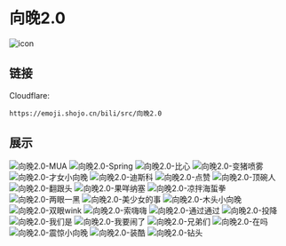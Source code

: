 # 向晚2.0
![icon](https://emoji.shojo.cn/bili/src/向晚2.0/icon.png)
## 链接
Cloudflare:
```
https://emoji.shojo.cn/bili/src/向晚2.0
```
## 展示
![向晚2.0-MUA](https://emoji.shojo.cn/bili/src/向晚2.0/向晚2.0-MUA.png)
![向晚2.0-Spring](https://emoji.shojo.cn/bili/src/向晚2.0/向晚2.0-Spring.png)
![向晚2.0-比心](https://emoji.shojo.cn/bili/src/向晚2.0/向晚2.0-比心.png)
![向晚2.0-变猪喷雾](https://emoji.shojo.cn/bili/src/向晚2.0/向晚2.0-变猪喷雾.png)
![向晚2.0-才女小向晚](https://emoji.shojo.cn/bili/src/向晚2.0/向晚2.0-才女小向晚.png)
![向晚2.0-迪斯科](https://emoji.shojo.cn/bili/src/向晚2.0/向晚2.0-迪斯科.png)
![向晚2.0-点赞](https://emoji.shojo.cn/bili/src/向晚2.0/向晚2.0-点赞.png)
![向晚2.0-顶碗人](https://emoji.shojo.cn/bili/src/向晚2.0/向晚2.0-顶碗人.png)
![向晚2.0-翻跟头](https://emoji.shojo.cn/bili/src/向晚2.0/向晚2.0-翻跟头.png)
![向晚2.0-果咩纳塞](https://emoji.shojo.cn/bili/src/向晚2.0/向晚2.0-果咩纳塞.png)
![向晚2.0-凉拌海蜇拳](https://emoji.shojo.cn/bili/src/向晚2.0/向晚2.0-凉拌海蜇拳.png)
![向晚2.0-两眼一黑](https://emoji.shojo.cn/bili/src/向晚2.0/向晚2.0-两眼一黑.png)
![向晚2.0-美少女的事](https://emoji.shojo.cn/bili/src/向晚2.0/向晚2.0-美少女的事.png)
![向晚2.0-木头小向晚](https://emoji.shojo.cn/bili/src/向晚2.0/向晚2.0-木头小向晚.png)
![向晚2.0-双眼wink](https://emoji.shojo.cn/bili/src/向晚2.0/向晚2.0-双眼wink.png)
![向晚2.0-索嗨嗨](https://emoji.shojo.cn/bili/src/向晚2.0/向晚2.0-索嗨嗨.png)
![向晚2.0-通过通过](https://emoji.shojo.cn/bili/src/向晚2.0/向晚2.0-通过通过.png)
![向晚2.0-投降](https://emoji.shojo.cn/bili/src/向晚2.0/向晚2.0-投降.png)
![向晚2.0-我们是](https://emoji.shojo.cn/bili/src/向晚2.0/向晚2.0-我们是.png)
![向晚2.0-我要闹了](https://emoji.shojo.cn/bili/src/向晚2.0/向晚2.0-我要闹了.png)
![向晚2.0-兄弟们](https://emoji.shojo.cn/bili/src/向晚2.0/向晚2.0-兄弟们.png)
![向晚2.0-在吗](https://emoji.shojo.cn/bili/src/向晚2.0/向晚2.0-在吗.png)
![向晚2.0-震惊小向晚](https://emoji.shojo.cn/bili/src/向晚2.0/向晚2.0-震惊小向晚.png)
![向晚2.0-装酷](https://emoji.shojo.cn/bili/src/向晚2.0/向晚2.0-装酷.png)
![向晚2.0-钻头](https://emoji.shojo.cn/bili/src/向晚2.0/向晚2.0-钻头.png)
